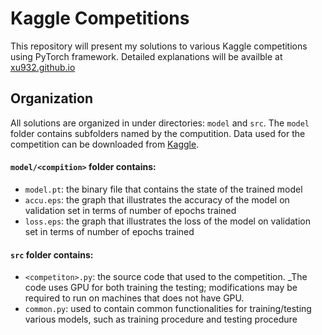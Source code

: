 Kaggle Competitions
====
This repository will present my solutions to various Kaggle competitions using PyTorch framework. Detailed explanations will be availble at [xu932.github.io](https://xu932.github.io)

Organization
----
All solutions are organized in under directories: `model` and `src`. The `model` folder contains subfolders named by the computition. Data used for the competition can be downloaded from [Kaggle](https://www.kaggle.com/).

#### `model/<compition>` folder contains:
* `model.pt`: the binary file that contains the state of the trained model
* `accu.eps`: the graph that illustrates the accuracy of the model on validation set in terms of number of epochs trained
* `loss.eps`: the graph that illustrates the loss of the model on validation set in terms of number of epochs trained

#### `src` folder contains:
* `<competiton>.py`: the source code that used to the competition. _The code uses GPU for both training the testing; modifications may be required to run on machines that does not have GPU.
* `common.py`: used to contain common functionalities for training/testing various models, such as training procedure and testing procedure
